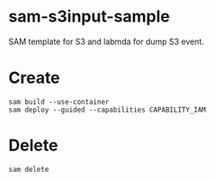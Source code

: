 # sam-s3input-sample
SAM template for S3 and labmda for dump S3 event.

# Create
```
sam build --use-container
sam deploy --guided --capabilities CAPABILITY_IAM
```

# Delete
```
sam delete
```
